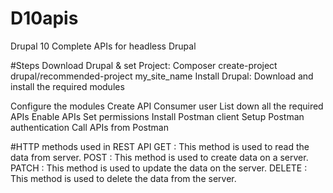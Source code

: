 # D10apis
Drupal 10 Complete APIs for headless Drupal

#Steps
Download Drupal & set Project:
            Composer create-project drupal/recommended-project my_site_name
Install Drupal:
Download and install the required modules


Configure the modules
Create API Consumer user
List down all the required APIs
Enable APIs
Set permissions
Install Postman client
Setup Postman authentication
Call APIs from Postman


#HTTP methods used in REST API
GET : This method is used to read the data from server.
POST : This method is used to create data on a server.
PATCH : This method is used to update the data on the server.
DELETE : This method is used to delete the data from the server.


